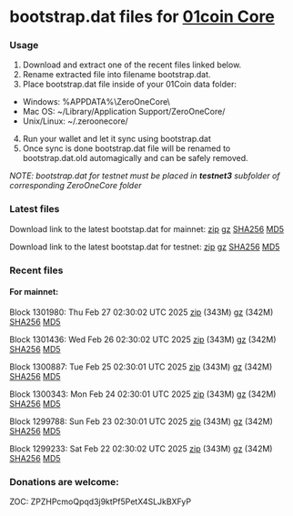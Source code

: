 # bootstrap.dat files for [01coin Core](https://01coin.io)

### Usage

1. Download and extract one of the recent files linked below.
2. Rename extracted file into filename bootstrap.dat.
3. Place bootstrap.dat file inside of your 01Coin data folder:
 - Windows: %APPDATA%\ZeroOneCore\
 - Mac OS: ~/Library/Application Support/ZeroOneCore/
 - Unix/Linux: ~/.zeroonecore/
4. Run your wallet and let it sync using bootstrap.dat
5. Once sync is done bootstrap.dat file will be renamed to bootstrap.dat.old automagically and can be safely removed.

_NOTE: bootstrap.dat for testnet must be placed in **testnet3** subfolder of corresponding ZeroOneCore folder_

### Latest files
Download link to the latest bootstap.dat for mainnet: [zip](https://files.01coin.io/mainnet/bootstrap.dat.zip) [gz](https://files.01coin.io/mainnet/bootstrap.dat.tar.gz) [SHA256](https://files.01coin.io/mainnet/sha256.txt) [MD5](https://files.01coin.io/mainnet/md5.txt)

Download link to the latest bootstap.dat for testnet: [zip](https://files.01coin.io/testnet/bootstrap.dat.zip) [gz](https://files.01coin.io/testnet/bootstrap.dat.tar.gz) [SHA256](https://files.01coin.io/testnet/sha256.txt) [MD5](https://files.01coin.io/testnet/md5.txt)

### Recent files

#### For mainnet:

Block 1301980: Thu Feb 27 02:30:02 UTC 2025 [zip](https://files.01coin.io/mainnet/2025-02-27/bootstrap.dat.zip) (343M) [gz](https://files.01coin.io/mainnet/2025-02-27/bootstrap.dat.tar.gz) (342M) [SHA256](https://files.01coin.io/mainnet/2025-02-27/sha256.txt) [MD5](https://files.01coin.io/mainnet/2025-02-27/md5.txt)

Block 1301436: Wed Feb 26 02:30:02 UTC 2025 [zip](https://files.01coin.io/mainnet/2025-02-26/bootstrap.dat.zip) (343M) [gz](https://files.01coin.io/mainnet/2025-02-26/bootstrap.dat.tar.gz) (342M) [SHA256](https://files.01coin.io/mainnet/2025-02-26/sha256.txt) [MD5](https://files.01coin.io/mainnet/2025-02-26/md5.txt)

Block 1300887: Tue Feb 25 02:30:01 UTC 2025 [zip](https://files.01coin.io/mainnet/2025-02-25/bootstrap.dat.zip) (343M) [gz](https://files.01coin.io/mainnet/2025-02-25/bootstrap.dat.tar.gz) (342M) [SHA256](https://files.01coin.io/mainnet/2025-02-25/sha256.txt) [MD5](https://files.01coin.io/mainnet/2025-02-25/md5.txt)

Block 1300343: Mon Feb 24 02:30:01 UTC 2025 [zip](https://files.01coin.io/mainnet/2025-02-24/bootstrap.dat.zip) (343M) [gz](https://files.01coin.io/mainnet/2025-02-24/bootstrap.dat.tar.gz) (342M) [SHA256](https://files.01coin.io/mainnet/2025-02-24/sha256.txt) [MD5](https://files.01coin.io/mainnet/2025-02-24/md5.txt)

Block 1299788: Sun Feb 23 02:30:01 UTC 2025 [zip](https://files.01coin.io/mainnet/2025-02-23/bootstrap.dat.zip) (343M) [gz](https://files.01coin.io/mainnet/2025-02-23/bootstrap.dat.tar.gz) (342M) [SHA256](https://files.01coin.io/mainnet/2025-02-23/sha256.txt) [MD5](https://files.01coin.io/mainnet/2025-02-23/md5.txt)

Block 1299233: Sat Feb 22 02:30:02 UTC 2025 [zip](https://files.01coin.io/mainnet/2025-02-22/bootstrap.dat.zip) (343M) [gz](https://files.01coin.io/mainnet/2025-02-22/bootstrap.dat.tar.gz) (342M) [SHA256](https://files.01coin.io/mainnet/2025-02-22/sha256.txt) [MD5](https://files.01coin.io/mainnet/2025-02-22/md5.txt)


### Donations are welcome:

ZOC: ZPZHPcmoQpqd3j9ktPf5PetX4SLJkBXFyP
